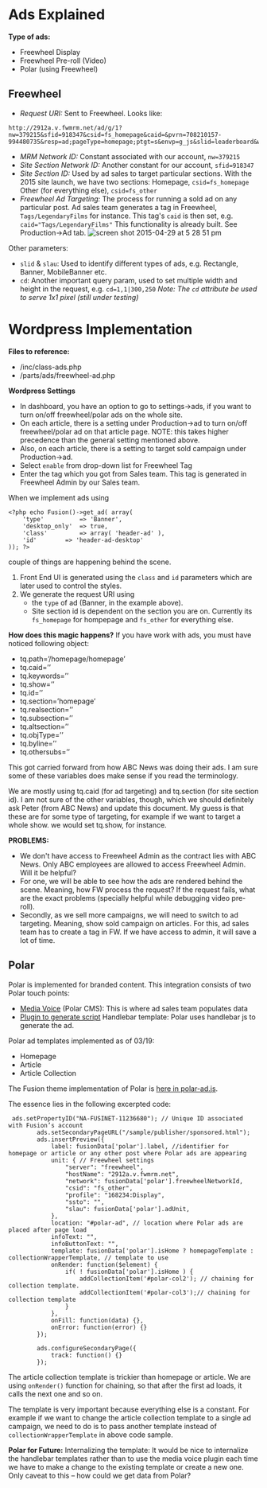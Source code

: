 # Ads Explained

**Type of ads:** 
* Freewheel Display
* Freewheel Pre-roll (Video)
* Polar (using Freewheel)

## Freewheel
* _Request URI:_ Sent to Freewheel. Looks like:
```
http://2912a.v.fwmrm.net/ad/g/1?nw=379215&sfid=918347&csid=fs_homepage&caid=&pvrn=708210157-994480735&resp=ad;pageType=homepage;ptgt=s&envp=g_js&slid=leaderboard&w=728&h=90&slau=Leaderboard%20728x90
```
* _MRM Network ID:_ Constant associated with our account, `nw=379215`
* _Site Section Network ID:_ Another constant for our account, `sfid=918347`
* _Site Section ID:_ Used by ad sales to target particular sections. With the 2015 site launch, we have two sections:
Homepage, `csid=fs_homepage`
Other (for everything else), `csid=fs_other`
* _Freewheel Ad Targeting:_ The process for running a sold ad on any particular post. Ad sales team generates a tag in Freewheel, `Tags/LegendaryFilms` for instance. This tag's `caid` is then set, e.g. `caid="Tags/LegendaryFilms"`
This functionality is already built. See Production->Ad tab. 
![screen shot 2015-04-29 at 5 28 51 pm](https://cloud.githubusercontent.com/assets/1636964/7401847/4b3614b4-ee95-11e4-961d-d2b11bc5e294.png)

Other parameters:
* `slid` & `slau`: Used to identify different types of ads, e.g. Rectangle, Banner, MobileBanner etc. 
* `cd`: Another important query param, used to set multiple width and height in the request, e.g. `cd=1,1|300,250`
_Note: The `cd` attribute be used to serve 1x1 pixel (still under testing)_


# Wordpress Implementation
**Files to reference:**
* /inc/class-ads.php
* /parts/ads/freewheel-ad.php

**Wordpress Settings**
* In dashboard, you have an option to go to settings->ads, if you want to turn on/off freewheel/polar ads on the whole site. 
* On each article, there is a setting under Production->ad to turn on/off freewheel/polar ad on that article page. NOTE: this takes higher precedence than the general setting mentioned above. 
* Also, on each article, there is a setting to target sold campaign under Production->ad. 
 * Select `enable` from drop-down list for Freewheel Tag
 * Enter the tag which you got from Sales team. This tag is generated in Freewheel Admin by our Sales team. 
 
When we implement ads using
```
<?php echo Fusion()->get_ad( array(
	'type'          => 'Banner',
	'desktop_only'  => true,
	'class'         => array( 'header-ad' ),
	'id'		=> 'header-ad-desktop'
)); ?>
```
couple of things are happening behind the scene.
1. Front End UI is generated using the `class` and `id` parameters which are later used to control the styles.
2. We generate the request URI using 
	* the `type` of ad (Banner, in the example above).
	* Site section id is dependent on the section you are on. Currently its `fs_homepage` for hompepage and `fs_other` for everything else.

**How does this magic happens?**
If you have work with ads, you must have noticed following object:
* tq.path=’/homepage/homepage’
* tq.caid=’’
* tq.keywords=’’
* tq.show=’’
* tq.id=’’
* tq.section=’homepage’
* tq.realsection=’’
* tq.subsection=’’
* tq.altsection=’’
* tq.objType=’’
* tq.byline=’’
* tq.othersubs=’’

This got carried forward from how ABC News was doing their ads. I am sure some of these variables does make sense if you read the terminology. 

We are mostly using tq.caid (for ad targeting) and tq.section (for site section id). I am not sure of the other variables, though, which we should definitely ask Peter (from ABC News) and update this document. My guess is that these are for some type of targeting, for example if we want to target a whole show. we would set tq.show, for instance. 



**PROBLEMS:**
* We don't have access to Freewheel Admin as the contract lies with ABC News. Only ABC employees are allowed to access Freewheel Admin. Will it be helpful? 
 * For one, we will be able to see how the ads are rendered behind the scene. Meaning, how FW process the request? If the request fails, what are the exact problems (specially helpful while debugging video pre-roll). 
 * Secondly, as we sell more campaigns, we will need to switch to ad targeting. Meaning, show sold campaign on articles. For this, ad sales team has to create a tag in FW. If we have access to admin, it will save a lot of time. 


## Polar
Polar is implemented for branded content. This integration consists of two Polar touch points:
* [Media Voice](https://mediavoice.com/present) (Polar CMS): This is where ad sales team populates data
* [Plugin to generate script](http://plugin.mediavoice.com/bookmarklet/ui/index.html#)
Handlebar template: Polar uses handlebar js to generate the ad. 

Polar ad templates implemented as of 03/19: 
- Homepage 
- Article
- Article Collection

The Fusion theme implementation of Polar is [here in polar-ad.js](https://github.com/fusioneng/fusion-theme/blob/master/assets/js/src/polar-ad.js).

The essence lies in the following excerpted code:
```
 ads.setPropertyID("NA-FUSINET-11236680"); // Unique ID associated with Fusion’s account
        ads.setSecondaryPageURL("/sample/publisher/sponsored.html");
        ads.insertPreview({
            label: fusionData['polar'].label, //identifier for homepage or article or any other post where Polar ads are appearing 
            unit: { // Freewheel settings
                "server": "freewheel",
                "hostName": "2912a.v.fwmrm.net",
                "network": fusionData['polar'].freewheelNetworkId,
                "csid": "fs_other",
                "profile": "168234:Display",
                "ssto": "",
                "slau": fusionData['polar'].adUnit, 
            },
            location: "#polar-ad", // location where Polar ads are placed after page load
            infoText: "",
            infoButtonText: "",
            template: fusionData['polar'].isHome ? homepageTemplate : collectionWrapperTemplate, // template to use 
            onRender: function($element) {
            	if( ! fusionData['polar'].isHome ) {
	                addCollectionItem('#polar-col2'); // chaining for collection template. 
	                addCollectionItem('#polar-col3');// chaining for collection template
            	}
            },
            onFill: function(data) {},
            onError: function(error) {}
        });
        
        ads.configureSecondaryPage({
            track: function() {}
        });
```

The article collection template is trickier than homepage or article. We are using `onRender()` function for chaining, so that after the first ad loads, it calls the next one and so on. 

The template is very important because everything else is a constant. For example if we want to change the article collection template to a single ad campaign, we need to do is to pass another template instead of `collectionWrapperTemplate` in above code sample. 

**Polar for Future:**
Internalizing the template: It would be nice to internalize the handlebar templates rather than to use the media voice plugin each time we have to make a change to the existing template or create a new one. Only caveat to this – how could we get data from Polar? 
